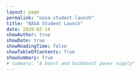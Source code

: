 ```yaml
---
layout: page
permalink: "nasa-student-launch"
title: "NASA Student Launch"
date: 2020-02-14
showAuthor: true
showDate: true
showReadingTime: false
showTableOfContents: True
showSummary: True
# summary: "A boost and buckboost power supply"
---
```

